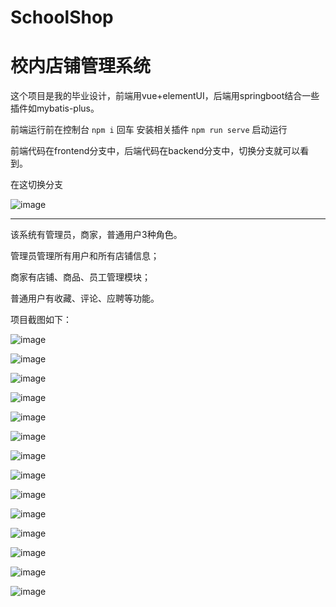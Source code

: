 # SchoolShop
# 校内店铺管理系统

这个项目是我的毕业设计，前端用vue+elementUI，后端用springboot结合一些插件如mybatis-plus。

前端运行前在控制台 `npm i` 回车 安装相关插件 `npm run serve` 启动运行

前端代码在frontend分支中，后端代码在backend分支中，切换分支就可以看到。

在这切换分支

![image](https://user-images.githubusercontent.com/110094636/198862014-f9103bf4-c7c9-4201-a933-2c652e71ba86.png)

---

该系统有管理员，商家，普通用户3种角色。

管理员管理所有用户和所有店铺信息；

商家有店铺、商品、员工管理模块；

普通用户有收藏、评论、应聘等功能。


项目截图如下：

![image](https://user-images.githubusercontent.com/110094636/198862045-16cd380a-1e79-4977-9254-65166914991c.png)

![image](https://user-images.githubusercontent.com/110094636/198862059-2128dff4-cf05-4987-8c8b-51a974dd43d1.png)

![image](https://user-images.githubusercontent.com/110094636/198862066-984529f8-7d82-4541-bf60-d3b83b678336.png)

![image](https://user-images.githubusercontent.com/110094636/198862068-d83988d7-becc-43f7-8e8b-b9faca1bdc4e.png)

![image](https://user-images.githubusercontent.com/110094636/198862070-335d3e0c-d9b3-4b22-8216-08256bd033d0.png)

![image](https://user-images.githubusercontent.com/110094636/198862075-7dbdefe2-8de0-4ee2-b708-e50ae34eceaf.png)

![image](https://user-images.githubusercontent.com/110094636/198862081-645c1300-cba4-4fc8-b946-6d2dc6afddc8.png)

![image](https://user-images.githubusercontent.com/110094636/198862105-7ce1ce96-ebd5-44a4-80ed-606809ba2513.png)

![image](https://user-images.githubusercontent.com/110094636/198862111-1ff25c0e-e5f7-4328-a48d-9c3c77c1c76d.png)

![image](https://user-images.githubusercontent.com/110094636/198862112-5f2bae85-27bb-49b9-93ac-37d216c21f55.png)

![image](https://user-images.githubusercontent.com/110094636/198862119-dc882c23-4e08-440c-960e-27b61b036885.png)

![image](https://user-images.githubusercontent.com/110094636/198862122-8a0e9b9e-0e00-4be5-a8ee-88681cbb22e0.png)

![image](https://user-images.githubusercontent.com/110094636/198862127-7e86bdd7-6d9f-47bb-ad58-26a94f9580ca.png)

![image](https://user-images.githubusercontent.com/110094636/198862132-2a4eb7b0-1cca-43d7-a5c9-16eb019aba5d.png)

